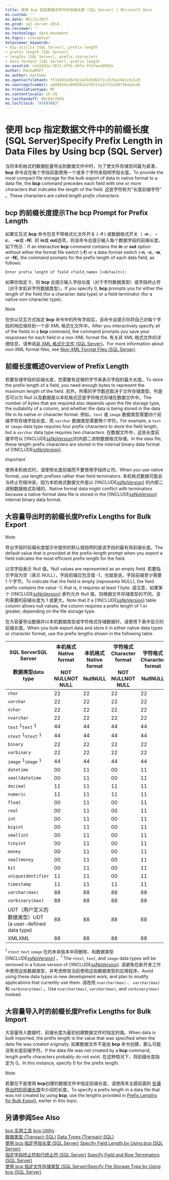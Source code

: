 ```yaml
---
title: 使用 bcp 指定数据文件中的前缀长度 (SQL Server) | Microsoft Docs
ms.custom: ''
ms.date: 06/13/2017
ms.prod: sql-server-2014
ms.reviewer: ''
ms.technology: data-movement
ms.topic: conceptual
helpviewer_keywords:
- bcp utility [SQL Server], prefix length
- prefix length [SQL Server]
- lengths [SQL Server], prefix characters
- data formats [SQL Server], prefix length
ms.assetid: ce32dd1a-26f1-4f61-b9fa-3f1feea9992e
author: MashaMSFT
ms.author: mathoma
ms.openlocfilehash: ff16491ed9c021424d3d6371ccb7ba2941c61129
ms.sourcegitcommit: ad4d92dce894592a259721a1571b1d8736abacdb
ms.translationtype: MT
ms.contentlocale: zh-CN
ms.lasthandoff: 08/04/2020
ms.locfileid: "87687883"
---
```

# <a name="specify-prefix-length-in-data-files-by-using-bcp-sql-server"></a><span data-ttu-id="8c29f-102">使用 bcp 指定数据文件中的前缀长度 (SQL Server)</span><span class="sxs-lookup"><span data-stu-id="8c29f-102">Specify Prefix Length in Data Files by Using bcp (SQL Server)</span></span>
  <span data-ttu-id="8c29f-103">当将本机格式的数据批量导出到数据文件中时，为了使文件存储空间最为紧凑， **bcp** 命令会在每个字段前面使用一个或多个字符来指明字段长度。</span><span class="sxs-lookup"><span data-stu-id="8c29f-103">To provide the most compact file storage for the bulk export of data in native format to a data file, the **bcp** command precedes each field with one or more characters that indicates the length of the field.</span></span> <span data-ttu-id="8c29f-104">这些字符称为“长度前缀字符”  。</span><span class="sxs-lookup"><span data-stu-id="8c29f-104">These characters are called *length prefix characters*.</span></span>  
  
## <a name="the-bcp-prompt-for-prefix-length"></a><span data-ttu-id="8c29f-105">bcp 的前缀长度提示</span><span class="sxs-lookup"><span data-stu-id="8c29f-105">The bcp Prompt for Prefix Length</span></span>  
 <span data-ttu-id="8c29f-106">如果交互式 **bcp** 命令包含不带格式化文件开关 ( **-f** ) 或数据格式开关（ **-n** 、 **-c**、 **-w**或 **-N**）的 **in**或 **out**选项，则该命令会提示输入每个数据字段的前缀长度，如下所示：</span><span class="sxs-lookup"><span data-stu-id="8c29f-106">If an interactive **bcp** command contains the **in** or **out** option without either the format file switch (**-f**) or a data-format switch (**-n**, **-c**, **-w**, or **-N**), the command prompts for the prefix length of each data field, as follows:</span></span>  
  
 `Enter prefix length of field <field_name> [<default>]:`  
  
 <span data-ttu-id="8c29f-107">如果你指定 0，则 **bcp** 会提示输入字段长度（对于字符数据类型）或字段终止符（对于本机非字符数据类型）。</span><span class="sxs-lookup"><span data-stu-id="8c29f-107">If you specify 0, **bcp** prompts you for either the length of the field (for a character data type) or a field terminator (for a native non-character type).</span></span>  
  
> [!NOTE]  
>  <span data-ttu-id="8c29f-108">在你以交互方式指定 **bcp** 命令中的所有字段后，该命令会提示你将自己对每个字段的响应保存到一个非 XML 格式化文件中。</span><span class="sxs-lookup"><span data-stu-id="8c29f-108">After you interactively specify all of the fields in a **bcp** command, the command prompts you save your responses for each field in a non-XML format file.</span></span> <span data-ttu-id="8c29f-109">有关非 XML 格式文件的详细信息，请参阅[非 XML 格式化文件 (SQL Server)](xml-format-files-sql-server.md)。</span><span class="sxs-lookup"><span data-stu-id="8c29f-109">For more information about non-XML format files, see [Non-XML Format Files &#40;SQL Server&#41;](xml-format-files-sql-server.md).</span></span>  
  
## <a name="overview-of-prefix-length"></a><span data-ttu-id="8c29f-110">前缀长度概述</span><span class="sxs-lookup"><span data-stu-id="8c29f-110">Overview of Prefix Length</span></span>  
 <span data-ttu-id="8c29f-111">若要存储字段的前缀长度，您需要有足够的字节来表示字段的最大长度。</span><span class="sxs-lookup"><span data-stu-id="8c29f-111">To store the prefix length of a field, you need enough bytes to represent the maximum length of the field.</span></span> <span data-ttu-id="8c29f-112">另外，所需的字节数还取决于文件存储类型、列是否可以为 Null 以及数据是以本机格式还是字符格式存储在数据文件中。</span><span class="sxs-lookup"><span data-stu-id="8c29f-112">The number of bytes that are required also depends upon the file storage type, the nullability of a column, and whether the data is being stored in the data file in its native or character format.</span></span> <span data-ttu-id="8c29f-113">例如，`text` 或 `image` 数据类型需要四个前缀字符存储字段长度，而 `varchar` 数据类型需要两个字符。</span><span class="sxs-lookup"><span data-stu-id="8c29f-113">For example, a `text` or `image` data type requires four prefix characters to store the field length, but a `varchar` data type requires two characters.</span></span> <span data-ttu-id="8c29f-114">在数据文件中，这些长度前缀字符以 [!INCLUDE[ssNoVersion](../../includes/ssnoversion-md.md)]的内部二进制数据格式存储。</span><span class="sxs-lookup"><span data-stu-id="8c29f-114">In the data file, these length-prefix characters are stored in the internal binary data format of [!INCLUDE[ssNoVersion](../../includes/ssnoversion-md.md)].</span></span>  
  
> [!IMPORTANT]  
>  <span data-ttu-id="8c29f-115">使用本机格式时，请使用长度前缀而不要使用字段终止符。</span><span class="sxs-lookup"><span data-stu-id="8c29f-115">When you use native format, use length prefixes rather than field terminators.</span></span> <span data-ttu-id="8c29f-116">本机格式数据可能会与终止符相冲突，因为本机格式数据文件是以 [!INCLUDE[ssNoVersion](../../includes/ssnoversion-md.md)] 的内部二进制数据格式存储的。</span><span class="sxs-lookup"><span data-stu-id="8c29f-116">Native format data might conflict with terminators because a native-format data file is stored in the [!INCLUDE[ssNoVersion](../../includes/ssnoversion-md.md)] internal binary data format.</span></span>  
  
##  <a name="prefix-lengths-for-bulk-export"></a><a name="PrefixLengthsExport"></a> <span data-ttu-id="8c29f-117">大容量导出时的前缀长度</span><span class="sxs-lookup"><span data-stu-id="8c29f-117">Prefix Lengths for Bulk Export</span></span>  
  
> [!NOTE]  
>  <span data-ttu-id="8c29f-118">导出字段时前缀长度提示中提供的默认值指明的是该字段的最有效前缀长度。</span><span class="sxs-lookup"><span data-stu-id="8c29f-118">The default value that is provided at the prefix-length prompt when you export a field indicates the most efficient prefix length for the field.</span></span>  
  
 <span data-ttu-id="8c29f-119">以空字段表示 Null 值。</span><span class="sxs-lookup"><span data-stu-id="8c29f-119">Null values are represented as an empty field.</span></span> <span data-ttu-id="8c29f-120">若要指示字段为空（表示 NULL），字段前缀应包含值 -1，也就是说，字段前缀至少需要 1 个字节。</span><span class="sxs-lookup"><span data-stu-id="8c29f-120">To indicate that the field is empty (represents NULL), the field prefix contains the value -1; that is, it requires at least 1 byte.</span></span> <span data-ttu-id="8c29f-121">请注意，如果某个 [!INCLUDE[ssNoVersion](../../includes/ssnoversion-md.md)] 表列允许 Null 值，则根据文件存储类型的不同，该列需要的前缀长度为 1 或更大。</span><span class="sxs-lookup"><span data-stu-id="8c29f-121">Note that if a [!INCLUDE[ssNoVersion](../../includes/ssnoversion-md.md)] table column allows null values, the column requires a prefix length of 1 or greater, depending on the file storage type.</span></span>  
  
 <span data-ttu-id="8c29f-122">在大容量导出数据并以本机数据类型或字符格式存储数据时，请使用下表中显示的前缀长度。</span><span class="sxs-lookup"><span data-stu-id="8c29f-122">When you bulk export data and store it in either native data types or character format, use the prefix lengths shown in the following table.</span></span>  
  
|<span data-ttu-id="8c29f-123">SQL Server</span><span class="sxs-lookup"><span data-stu-id="8c29f-123">SQL Server</span></span><br /><br /> <span data-ttu-id="8c29f-124">数据类型</span><span class="sxs-lookup"><span data-stu-id="8c29f-124">data type</span></span>|<span data-ttu-id="8c29f-125">本机格式</span><span class="sxs-lookup"><span data-stu-id="8c29f-125">Native format</span></span><br /><br /> <span data-ttu-id="8c29f-126">NOT NULL</span><span class="sxs-lookup"><span data-stu-id="8c29f-126">NOT NULL</span></span>|<span data-ttu-id="8c29f-127">本机格式</span><span class="sxs-lookup"><span data-stu-id="8c29f-127">Native format</span></span><br /><br /> <span data-ttu-id="8c29f-128">Null</span><span class="sxs-lookup"><span data-stu-id="8c29f-128">NULL</span></span>|<span data-ttu-id="8c29f-129">字符格式</span><span class="sxs-lookup"><span data-stu-id="8c29f-129">Character format</span></span><br /><br /> <span data-ttu-id="8c29f-130">NOT NULL</span><span class="sxs-lookup"><span data-stu-id="8c29f-130">NOT NULL</span></span>|<span data-ttu-id="8c29f-131">字符格式</span><span class="sxs-lookup"><span data-stu-id="8c29f-131">Character format</span></span><br /><br /> <span data-ttu-id="8c29f-132">Null</span><span class="sxs-lookup"><span data-stu-id="8c29f-132">NULL</span></span>|  
|------------------------------|--------------------------------|----------------------------|-----------------------------------|-------------------------------|  
|`char`|<span data-ttu-id="8c29f-133">2</span><span class="sxs-lookup"><span data-stu-id="8c29f-133">2</span></span>|<span data-ttu-id="8c29f-134">2</span><span class="sxs-lookup"><span data-stu-id="8c29f-134">2</span></span>|<span data-ttu-id="8c29f-135">2</span><span class="sxs-lookup"><span data-stu-id="8c29f-135">2</span></span>|<span data-ttu-id="8c29f-136">2</span><span class="sxs-lookup"><span data-stu-id="8c29f-136">2</span></span>|  
|`varchar`|<span data-ttu-id="8c29f-137">2</span><span class="sxs-lookup"><span data-stu-id="8c29f-137">2</span></span>|<span data-ttu-id="8c29f-138">2</span><span class="sxs-lookup"><span data-stu-id="8c29f-138">2</span></span>|<span data-ttu-id="8c29f-139">2</span><span class="sxs-lookup"><span data-stu-id="8c29f-139">2</span></span>|<span data-ttu-id="8c29f-140">2</span><span class="sxs-lookup"><span data-stu-id="8c29f-140">2</span></span>|  
|`nchar`|<span data-ttu-id="8c29f-141">2</span><span class="sxs-lookup"><span data-stu-id="8c29f-141">2</span></span>|<span data-ttu-id="8c29f-142">2</span><span class="sxs-lookup"><span data-stu-id="8c29f-142">2</span></span>|<span data-ttu-id="8c29f-143">2</span><span class="sxs-lookup"><span data-stu-id="8c29f-143">2</span></span>|<span data-ttu-id="8c29f-144">2</span><span class="sxs-lookup"><span data-stu-id="8c29f-144">2</span></span>|  
|`nvarchar`|<span data-ttu-id="8c29f-145">2</span><span class="sxs-lookup"><span data-stu-id="8c29f-145">2</span></span>|<span data-ttu-id="8c29f-146">2</span><span class="sxs-lookup"><span data-stu-id="8c29f-146">2</span></span>|<span data-ttu-id="8c29f-147">2</span><span class="sxs-lookup"><span data-stu-id="8c29f-147">2</span></span>|<span data-ttu-id="8c29f-148">2</span><span class="sxs-lookup"><span data-stu-id="8c29f-148">2</span></span>|  
|<span data-ttu-id="8c29f-149">`text` <sup>1</sup></span><span class="sxs-lookup"><span data-stu-id="8c29f-149">`text` <sup>1</sup></span></span>|<span data-ttu-id="8c29f-150">4</span><span class="sxs-lookup"><span data-stu-id="8c29f-150">4</span></span>|<span data-ttu-id="8c29f-151">4</span><span class="sxs-lookup"><span data-stu-id="8c29f-151">4</span></span>|<span data-ttu-id="8c29f-152">4</span><span class="sxs-lookup"><span data-stu-id="8c29f-152">4</span></span>|<span data-ttu-id="8c29f-153">4</span><span class="sxs-lookup"><span data-stu-id="8c29f-153">4</span></span>|  
|<span data-ttu-id="8c29f-154">`ntext` <sup>1</sup></span><span class="sxs-lookup"><span data-stu-id="8c29f-154">`ntext` <sup>1</sup></span></span>|<span data-ttu-id="8c29f-155">4</span><span class="sxs-lookup"><span data-stu-id="8c29f-155">4</span></span>|<span data-ttu-id="8c29f-156">4</span><span class="sxs-lookup"><span data-stu-id="8c29f-156">4</span></span>|<span data-ttu-id="8c29f-157">4</span><span class="sxs-lookup"><span data-stu-id="8c29f-157">4</span></span>|<span data-ttu-id="8c29f-158">4</span><span class="sxs-lookup"><span data-stu-id="8c29f-158">4</span></span>|  
|`binary`|<span data-ttu-id="8c29f-159">2</span><span class="sxs-lookup"><span data-stu-id="8c29f-159">2</span></span>|<span data-ttu-id="8c29f-160">2</span><span class="sxs-lookup"><span data-stu-id="8c29f-160">2</span></span>|<span data-ttu-id="8c29f-161">2</span><span class="sxs-lookup"><span data-stu-id="8c29f-161">2</span></span>|<span data-ttu-id="8c29f-162">2</span><span class="sxs-lookup"><span data-stu-id="8c29f-162">2</span></span>|  
|`varbinary`|<span data-ttu-id="8c29f-163">2</span><span class="sxs-lookup"><span data-stu-id="8c29f-163">2</span></span>|<span data-ttu-id="8c29f-164">2</span><span class="sxs-lookup"><span data-stu-id="8c29f-164">2</span></span>|<span data-ttu-id="8c29f-165">2</span><span class="sxs-lookup"><span data-stu-id="8c29f-165">2</span></span>|<span data-ttu-id="8c29f-166">2</span><span class="sxs-lookup"><span data-stu-id="8c29f-166">2</span></span>|  
|<span data-ttu-id="8c29f-167">`image` <sup>1</sup></span><span class="sxs-lookup"><span data-stu-id="8c29f-167">`image` <sup>1</sup></span></span>|<span data-ttu-id="8c29f-168">4</span><span class="sxs-lookup"><span data-stu-id="8c29f-168">4</span></span>|<span data-ttu-id="8c29f-169">4</span><span class="sxs-lookup"><span data-stu-id="8c29f-169">4</span></span>|<span data-ttu-id="8c29f-170">4</span><span class="sxs-lookup"><span data-stu-id="8c29f-170">4</span></span>|<span data-ttu-id="8c29f-171">4</span><span class="sxs-lookup"><span data-stu-id="8c29f-171">4</span></span>|  
|`datetime`|<span data-ttu-id="8c29f-172">0</span><span class="sxs-lookup"><span data-stu-id="8c29f-172">0</span></span>|<span data-ttu-id="8c29f-173">1</span><span class="sxs-lookup"><span data-stu-id="8c29f-173">1</span></span>|<span data-ttu-id="8c29f-174">0</span><span class="sxs-lookup"><span data-stu-id="8c29f-174">0</span></span>|<span data-ttu-id="8c29f-175">1</span><span class="sxs-lookup"><span data-stu-id="8c29f-175">1</span></span>|  
|`smalldatetime`|<span data-ttu-id="8c29f-176">0</span><span class="sxs-lookup"><span data-stu-id="8c29f-176">0</span></span>|<span data-ttu-id="8c29f-177">1</span><span class="sxs-lookup"><span data-stu-id="8c29f-177">1</span></span>|<span data-ttu-id="8c29f-178">0</span><span class="sxs-lookup"><span data-stu-id="8c29f-178">0</span></span>|<span data-ttu-id="8c29f-179">1</span><span class="sxs-lookup"><span data-stu-id="8c29f-179">1</span></span>|  
|`decimal`|<span data-ttu-id="8c29f-180">1</span><span class="sxs-lookup"><span data-stu-id="8c29f-180">1</span></span>|<span data-ttu-id="8c29f-181">1</span><span class="sxs-lookup"><span data-stu-id="8c29f-181">1</span></span>|<span data-ttu-id="8c29f-182">1</span><span class="sxs-lookup"><span data-stu-id="8c29f-182">1</span></span>|<span data-ttu-id="8c29f-183">1</span><span class="sxs-lookup"><span data-stu-id="8c29f-183">1</span></span>|  
|`numeric`|<span data-ttu-id="8c29f-184">1</span><span class="sxs-lookup"><span data-stu-id="8c29f-184">1</span></span>|<span data-ttu-id="8c29f-185">1</span><span class="sxs-lookup"><span data-stu-id="8c29f-185">1</span></span>|<span data-ttu-id="8c29f-186">1</span><span class="sxs-lookup"><span data-stu-id="8c29f-186">1</span></span>|<span data-ttu-id="8c29f-187">1</span><span class="sxs-lookup"><span data-stu-id="8c29f-187">1</span></span>|  
|`float`|<span data-ttu-id="8c29f-188">0</span><span class="sxs-lookup"><span data-stu-id="8c29f-188">0</span></span>|<span data-ttu-id="8c29f-189">1</span><span class="sxs-lookup"><span data-stu-id="8c29f-189">1</span></span>|<span data-ttu-id="8c29f-190">0</span><span class="sxs-lookup"><span data-stu-id="8c29f-190">0</span></span>|<span data-ttu-id="8c29f-191">1</span><span class="sxs-lookup"><span data-stu-id="8c29f-191">1</span></span>|  
|`real`|<span data-ttu-id="8c29f-192">0</span><span class="sxs-lookup"><span data-stu-id="8c29f-192">0</span></span>|<span data-ttu-id="8c29f-193">1</span><span class="sxs-lookup"><span data-stu-id="8c29f-193">1</span></span>|<span data-ttu-id="8c29f-194">0</span><span class="sxs-lookup"><span data-stu-id="8c29f-194">0</span></span>|<span data-ttu-id="8c29f-195">1</span><span class="sxs-lookup"><span data-stu-id="8c29f-195">1</span></span>|  
|`int`|<span data-ttu-id="8c29f-196">0</span><span class="sxs-lookup"><span data-stu-id="8c29f-196">0</span></span>|<span data-ttu-id="8c29f-197">1</span><span class="sxs-lookup"><span data-stu-id="8c29f-197">1</span></span>|<span data-ttu-id="8c29f-198">0</span><span class="sxs-lookup"><span data-stu-id="8c29f-198">0</span></span>|<span data-ttu-id="8c29f-199">1</span><span class="sxs-lookup"><span data-stu-id="8c29f-199">1</span></span>|  
|`bigint`|<span data-ttu-id="8c29f-200">0</span><span class="sxs-lookup"><span data-stu-id="8c29f-200">0</span></span>|<span data-ttu-id="8c29f-201">1</span><span class="sxs-lookup"><span data-stu-id="8c29f-201">1</span></span>|<span data-ttu-id="8c29f-202">0</span><span class="sxs-lookup"><span data-stu-id="8c29f-202">0</span></span>|<span data-ttu-id="8c29f-203">1</span><span class="sxs-lookup"><span data-stu-id="8c29f-203">1</span></span>|  
|`smallint`|<span data-ttu-id="8c29f-204">0</span><span class="sxs-lookup"><span data-stu-id="8c29f-204">0</span></span>|<span data-ttu-id="8c29f-205">1</span><span class="sxs-lookup"><span data-stu-id="8c29f-205">1</span></span>|<span data-ttu-id="8c29f-206">0</span><span class="sxs-lookup"><span data-stu-id="8c29f-206">0</span></span>|<span data-ttu-id="8c29f-207">1</span><span class="sxs-lookup"><span data-stu-id="8c29f-207">1</span></span>|  
|`tinyint`|<span data-ttu-id="8c29f-208">0</span><span class="sxs-lookup"><span data-stu-id="8c29f-208">0</span></span>|<span data-ttu-id="8c29f-209">1</span><span class="sxs-lookup"><span data-stu-id="8c29f-209">1</span></span>|<span data-ttu-id="8c29f-210">0</span><span class="sxs-lookup"><span data-stu-id="8c29f-210">0</span></span>|<span data-ttu-id="8c29f-211">1</span><span class="sxs-lookup"><span data-stu-id="8c29f-211">1</span></span>|  
|`money`|<span data-ttu-id="8c29f-212">0</span><span class="sxs-lookup"><span data-stu-id="8c29f-212">0</span></span>|<span data-ttu-id="8c29f-213">1</span><span class="sxs-lookup"><span data-stu-id="8c29f-213">1</span></span>|<span data-ttu-id="8c29f-214">0</span><span class="sxs-lookup"><span data-stu-id="8c29f-214">0</span></span>|<span data-ttu-id="8c29f-215">1</span><span class="sxs-lookup"><span data-stu-id="8c29f-215">1</span></span>|  
|`smallmoney`|<span data-ttu-id="8c29f-216">0</span><span class="sxs-lookup"><span data-stu-id="8c29f-216">0</span></span>|<span data-ttu-id="8c29f-217">1</span><span class="sxs-lookup"><span data-stu-id="8c29f-217">1</span></span>|<span data-ttu-id="8c29f-218">0</span><span class="sxs-lookup"><span data-stu-id="8c29f-218">0</span></span>|<span data-ttu-id="8c29f-219">1</span><span class="sxs-lookup"><span data-stu-id="8c29f-219">1</span></span>|  
|`bit`|<span data-ttu-id="8c29f-220">0</span><span class="sxs-lookup"><span data-stu-id="8c29f-220">0</span></span>|<span data-ttu-id="8c29f-221">1</span><span class="sxs-lookup"><span data-stu-id="8c29f-221">1</span></span>|<span data-ttu-id="8c29f-222">0</span><span class="sxs-lookup"><span data-stu-id="8c29f-222">0</span></span>|<span data-ttu-id="8c29f-223">1</span><span class="sxs-lookup"><span data-stu-id="8c29f-223">1</span></span>|  
|`uniqueidentifier`|<span data-ttu-id="8c29f-224">1</span><span class="sxs-lookup"><span data-stu-id="8c29f-224">1</span></span>|<span data-ttu-id="8c29f-225">1</span><span class="sxs-lookup"><span data-stu-id="8c29f-225">1</span></span>|<span data-ttu-id="8c29f-226">0</span><span class="sxs-lookup"><span data-stu-id="8c29f-226">0</span></span>|<span data-ttu-id="8c29f-227">1</span><span class="sxs-lookup"><span data-stu-id="8c29f-227">1</span></span>|  
|`timestamp`|<span data-ttu-id="8c29f-228">1</span><span class="sxs-lookup"><span data-stu-id="8c29f-228">1</span></span>|<span data-ttu-id="8c29f-229">1</span><span class="sxs-lookup"><span data-stu-id="8c29f-229">1</span></span>|<span data-ttu-id="8c29f-230">1</span><span class="sxs-lookup"><span data-stu-id="8c29f-230">1</span></span>|<span data-ttu-id="8c29f-231">1</span><span class="sxs-lookup"><span data-stu-id="8c29f-231">1</span></span>|  
|`varchar(max)`|<span data-ttu-id="8c29f-232">8</span><span class="sxs-lookup"><span data-stu-id="8c29f-232">8</span></span>|<span data-ttu-id="8c29f-233">8</span><span class="sxs-lookup"><span data-stu-id="8c29f-233">8</span></span>|<span data-ttu-id="8c29f-234">8</span><span class="sxs-lookup"><span data-stu-id="8c29f-234">8</span></span>|<span data-ttu-id="8c29f-235">8</span><span class="sxs-lookup"><span data-stu-id="8c29f-235">8</span></span>|  
|`varbinary(max)`|<span data-ttu-id="8c29f-236">8</span><span class="sxs-lookup"><span data-stu-id="8c29f-236">8</span></span>|<span data-ttu-id="8c29f-237">8</span><span class="sxs-lookup"><span data-stu-id="8c29f-237">8</span></span>|<span data-ttu-id="8c29f-238">8</span><span class="sxs-lookup"><span data-stu-id="8c29f-238">8</span></span>|<span data-ttu-id="8c29f-239">8</span><span class="sxs-lookup"><span data-stu-id="8c29f-239">8</span></span>|  
|<span data-ttu-id="8c29f-240">UDT（用户定义的数据类型）</span><span class="sxs-lookup"><span data-stu-id="8c29f-240">UDT (a user-defined data type)</span></span>|<span data-ttu-id="8c29f-241">8</span><span class="sxs-lookup"><span data-stu-id="8c29f-241">8</span></span>|<span data-ttu-id="8c29f-242">8</span><span class="sxs-lookup"><span data-stu-id="8c29f-242">8</span></span>|<span data-ttu-id="8c29f-243">8</span><span class="sxs-lookup"><span data-stu-id="8c29f-243">8</span></span>|<span data-ttu-id="8c29f-244">8</span><span class="sxs-lookup"><span data-stu-id="8c29f-244">8</span></span>|  
|<span data-ttu-id="8c29f-245">XML</span><span class="sxs-lookup"><span data-stu-id="8c29f-245">XML</span></span>|<span data-ttu-id="8c29f-246">8</span><span class="sxs-lookup"><span data-stu-id="8c29f-246">8</span></span>|<span data-ttu-id="8c29f-247">8</span><span class="sxs-lookup"><span data-stu-id="8c29f-247">8</span></span>|<span data-ttu-id="8c29f-248">8</span><span class="sxs-lookup"><span data-stu-id="8c29f-248">8</span></span>|<span data-ttu-id="8c29f-249">8</span><span class="sxs-lookup"><span data-stu-id="8c29f-249">8</span></span>|  
  
 <span data-ttu-id="8c29f-250"><sup>1</sup> `ntext` `text` `image` 在的未来版本中将删除、和数据类型 [!INCLUDE[ssNoVersion](../../includes/ssnoversion-md.md)] 。</span><span class="sxs-lookup"><span data-stu-id="8c29f-250"><sup>1</sup> The `ntext`, `text`, and `image` data types will be removed in a future version of [!INCLUDE[ssNoVersion](../../includes/ssnoversion-md.md)].</span></span> <span data-ttu-id="8c29f-251">请避免在新开发工作中使用这些数据类型，并考虑修改当前使用这些数据类型的应用程序。</span><span class="sxs-lookup"><span data-stu-id="8c29f-251">Avoid using these data types in new development work, and plan to modify applications that currently use them.</span></span> <span data-ttu-id="8c29f-252">请改用 `nvarchar(max)` 、 `varchar(max)` 和 `varbinary(max)` 。</span><span class="sxs-lookup"><span data-stu-id="8c29f-252">Use `nvarchar(max)`, `varchar(max)`, and `varbinary(max)` instead.</span></span>  
  
##  <a name="prefix-lengths-for-bulk-import"></a><a name="PrefixLengthsImport"></a> <span data-ttu-id="8c29f-253">大容量导入时的前缀长度</span><span class="sxs-lookup"><span data-stu-id="8c29f-253">Prefix Lengths for Bulk Import</span></span>  
 <span data-ttu-id="8c29f-254">大容量导入数据时，前缀长度为最初创建数据文件时指定的值。</span><span class="sxs-lookup"><span data-stu-id="8c29f-254">When data is bulk imported, the prefix length is the value that was specified when the data file was created originally.</span></span> <span data-ttu-id="8c29f-255">如果数据文件不是由 **bcp** 命令创建，那么可能没有长度前缀字符。</span><span class="sxs-lookup"><span data-stu-id="8c29f-255">If the data file was not created by a **bcp** command, length prefix characters probably do not exist.</span></span> <span data-ttu-id="8c29f-256">在这种情况下，将前缀长度指定为 0。</span><span class="sxs-lookup"><span data-stu-id="8c29f-256">In this instance, specify 0 for the prefix length.</span></span>  
  
> [!NOTE]  
>  <span data-ttu-id="8c29f-257">若要在不是使用 **bcp**创建的数据文件中指定前缀长度，请使用本主题前面的 [批量导出时的前缀长度](#PrefixLengthsExport)中介绍的长度。</span><span class="sxs-lookup"><span data-stu-id="8c29f-257">To specify a prefix length in a data file that was not created by using **bcp**, use the lengths provided in [Prefix Lengths for Bulk Export](#PrefixLengthsExport), earlier in this topic.</span></span>  
  
## <a name="see-also"></a><span data-ttu-id="8c29f-258">另请参阅</span><span class="sxs-lookup"><span data-stu-id="8c29f-258">See Also</span></span>  
 <span data-ttu-id="8c29f-259">[bcp 实用工具](../../tools/bcp-utility.md) </span><span class="sxs-lookup"><span data-stu-id="8c29f-259">[bcp Utility](../../tools/bcp-utility.md) </span></span>  
 <span data-ttu-id="8c29f-260">[数据类型 (Transact-SQL)](/sql/t-sql/data-types/data-types-transact-sql) </span><span class="sxs-lookup"><span data-stu-id="8c29f-260">[Data Types &#40;Transact-SQL&#41;](/sql/t-sql/data-types/data-types-transact-sql) </span></span>  
 <span data-ttu-id="8c29f-261">[使用 bcp 指定字段长度 (SQL Server)](specify-field-length-by-using-bcp-sql-server.md) </span><span class="sxs-lookup"><span data-stu-id="8c29f-261">[Specify Field Length by Using bcp &#40;SQL Server&#41;](specify-field-length-by-using-bcp-sql-server.md) </span></span>  
 <span data-ttu-id="8c29f-262">[指定字段终止符和行终止符 (SQL Server)](specify-field-and-row-terminators-sql-server.md) </span><span class="sxs-lookup"><span data-stu-id="8c29f-262">[Specify Field and Row Terminators &#40;SQL Server&#41;](specify-field-and-row-terminators-sql-server.md) </span></span>  
 [<span data-ttu-id="8c29f-263">使用 bcp 指定文件存储类型 (SQL Server)</span><span class="sxs-lookup"><span data-stu-id="8c29f-263">Specify File Storage Type by Using bcp &#40;SQL Server&#41;</span></span>](specify-file-storage-type-by-using-bcp-sql-server.md)  
  
  
